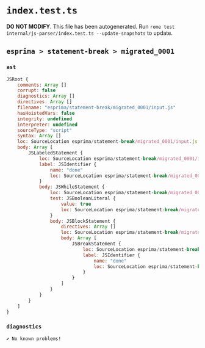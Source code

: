 # `index.test.ts`

**DO NOT MODIFY**. This file has been autogenerated. Run `rome test internal/js-parser/index.test.ts --update-snapshots` to update.

## `esprima > statement-break > migrated_0001`

### `ast`

```javascript
JSRoot {
	comments: Array []
	corrupt: false
	diagnostics: Array []
	directives: Array []
	filename: "esprima/statement-break/migrated_0001/input.js"
	hasHoistedVars: false
	integrity: undefined
	interpreter: undefined
	sourceType: "script"
	syntax: Array []
	loc: SourceLocation esprima/statement-break/migrated_0001/input.js 1:0-2:0
	body: Array [
		JSLabeledStatement {
			loc: SourceLocation esprima/statement-break/migrated_0001/input.js 1:0-1:33
			label: JSIdentifier {
				name: "done"
				loc: SourceLocation esprima/statement-break/migrated_0001/input.js 1:0-1:4 (done)
			}
			body: JSWhileStatement {
				loc: SourceLocation esprima/statement-break/migrated_0001/input.js 1:6-1:33
				test: JSBooleanLiteral {
					value: true
					loc: SourceLocation esprima/statement-break/migrated_0001/input.js 1:13-1:17
				}
				body: JSBlockStatement {
					directives: Array []
					loc: SourceLocation esprima/statement-break/migrated_0001/input.js 1:19-1:33
					body: Array [
						JSBreakStatement {
							loc: SourceLocation esprima/statement-break/migrated_0001/input.js 1:21-1:31
							label: JSIdentifier {
								name: "done"
								loc: SourceLocation esprima/statement-break/migrated_0001/input.js 1:27-1:31 (done)
							}
						}
					]
				}
			}
		}
	]
}
```

### `diagnostics`

```
✔ No known problems!

```
